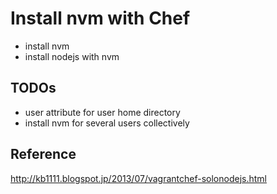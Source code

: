 # Install nvm with Chef
- install nvm
- install nodejs with nvm

## TODOs
- user attribute for user home directory
- install nvm for several users collectively

## Reference
http://kb1111.blogspot.jp/2013/07/vagrantchef-solonodejs.html
